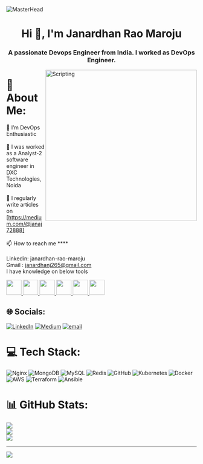 
![MasterHead](https://www.globalsign.com/application/files/8716/8451/0374/Devsecops_GIF.gif)
<h1 align="center">Hi 👋, I'm Janardhan Rao Maroju</h1>
<h3 align="center">A passionate Devops Engineer from India. I worked as DevOps Engineer.</h3>
<img align="right" alt="Scripting" width="400" src="https://cdn.dribbble.com/userupload/7725640/file/original-a2b82ab8779ece4c49df3672f7753ccb.gif">

# 💫 About Me:
🔭 I’m DevOps Enthusiastic<br><br>🌱 I was worked as a Analyst-2 software engineer in DXC Technologies, Noida<br><br>📝 I regularly write articles on [https://medium.com/@janaj72888]<br><br>📫 How to reach me ****<br><br>Linkedin: janardhan-rao-maroju<br>Gmail :  janardhanj265@gmail.com<br>I have knowledge on below tools
<p align="left">
  <a href="https://www.docker.com/">
    <img src="https://skillicons.dev/icons?i=docker" width="40" />
  </a>
  <a href="https://kubernetes.io/">
    <img src="https://skillicons.dev/icons?i=kubernetes" width="40" />
  </a>
  <a href="https://www.terraform.io/">
    <img src="https://skillicons.dev/icons?i=terraform" width="40" />
  </a>
  <a href="https://www.ansible.com/">
    <img src="https://skillicons.dev/icons?i=ansible" width="40" />
  </a>
  <a href="https://www.kernel.org/">
    <img src="https://skillicons.dev/icons?i=linux" width="40" />
  </a>
  <a href="https://www.gnu.org/software/bash/">
    <img src="https://skillicons.dev/icons?i=bash" width="40" />
  </a>
</p>


## 🌐 Socials:
[![LinkedIn](https://img.shields.io/badge/LinkedIn-%230077B5.svg?logo=linkedin&logoColor=white)](https://linkedin.com/in/www.linkedin.com/in/janardhan-rao-maroju) [![Medium](https://img.shields.io/badge/Medium-12100E?logo=medium&logoColor=white)](https://medium.com/@https://medium.com/@janaj72888) [![email](https://img.shields.io/badge/Email-D14836?logo=gmail&logoColor=white)](mailto:janardhanj265@gmail.com) 

# 💻 Tech Stack:
![Nginx](https://img.shields.io/badge/nginx-%23009639.svg?style=for-the-badge&logo=nginx&logoColor=white) ![MongoDB](https://img.shields.io/badge/MongoDB-%234ea94b.svg?style=for-the-badge&logo=mongodb&logoColor=white) ![MySQL](https://img.shields.io/badge/mysql-4479A1.svg?style=for-the-badge&logo=mysql&logoColor=white) ![Redis](https://img.shields.io/badge/redis-%23DD0031.svg?style=for-the-badge&logo=redis&logoColor=white) ![GitHub](https://img.shields.io/badge/github-%23121011.svg?style=for-the-badge&logo=github&logoColor=white) ![Kubernetes](https://img.shields.io/badge/kubernetes-%23326ce5.svg?style=for-the-badge&logo=kubernetes&logoColor=white) ![Docker](https://img.shields.io/badge/docker-%230db7ed.svg?style=for-the-badge&logo=docker&logoColor=white) ![AWS](https://img.shields.io/badge/AWS-%23FF9900.svg?style=for-the-badge&logo=amazon-aws&logoColor=white) ![Terraform](https://img.shields.io/badge/terraform-%235835CC.svg?style=for-the-badge&logo=terraform&logoColor=white) ![Ansible](https://img.shields.io/badge/ansible-%231A1918.svg?style=for-the-badge&logo=ansible&logoColor=white)
# 📊 GitHub Stats:
![](https://github-readme-stats.vercel.app/api?username=janardhan-84s&theme=dark&hide_border=false&include_all_commits=false&count_private=true)<br/>
![](https://nirzak-streak-stats.vercel.app/?user=janardhan-84s&theme=dark&hide_border=false)<br/>
![](https://github-readme-stats.vercel.app/api/top-langs/?username=janardhan-84s&theme=dark&hide_border=false&include_all_commits=false&count_private=true&layout=compact)

---
[![](https://visitcount.itsvg.in/api?id=janardhan-84s&icon=0&color=0)](https://visitcount.itsvg.in)

<!-- Proudly created with GPRM ( https://gprm.itsvg.in ) -->
